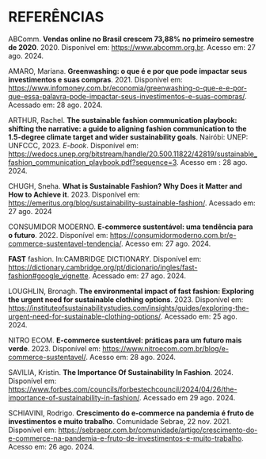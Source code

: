 # REFERÊNCIAS

ABComm. **Vendas online no Brasil crescem 73,88% no primeiro semestre de 2020**. 2020.  Disponível em: <https://www.abcomm.org.br>. Acesso em: 27 ago. 2024.

AMARO, Mariana. **Greenwashing: o que é e por que pode impactar seus investimentos e suas compras**. 2021. Disponível em: <https://www.infomoney.com.br/economia/greenwashing-o-que-e-e-por-que-essa-palavra-pode-impactar-seus-investimentos-e-suas-compras/>. Acessado em: 28 ago. 2024.

ARTHUR, Rachel. **The sustainable fashion communication playbook: shifting the narrative: a guide to aligning fashion communication to the 1.5-degree climate target and wider sustainability goals**. Nairóbi: UNEP: UNFCCC, 2023. *E-book*. Disponível em: <https://wedocs.unep.org/bitstream/handle/20.500.11822/42819/sustainable_fashion_communication_playbook.pdf?sequence=3>. Acesso em : 28 ago. 2024.

CHUGH, Sneha. **What is Sustainable Fashion? Why Does it Matter and How to Achieve it**. 2023. Disponível em: <https://emeritus.org/blog/sustainability-sustainable-fashion/>. Acessado em: 27 ago. 2024

CONSUMIDOR MODERNO. **E-commerce sustentável: uma tendência para o futuro**. 2022. Disponível em: <https://consumidormoderno.com.br/e-commerce-sustentavel-tendencia/>.  Acesso em: 27 ago. 2024.

**FAST** fashion. In:CAMBRIDGE DICTIONARY. Disponível em: <https://dictionary.cambridge.org/pt/dicionario/ingles/fast-fashion#google_vignette>. Acessado em: 27 ago. 2024.

LOUGHLIN, Bronagh. **The environmental impact of fast fashion: Exploring the urgent need for sustainable clothing options**. 2023. Disponível em: <https://instituteofsustainabilitystudies.com/insights/guides/exploring-the-urgent-need-for-sustainable-clothing-options/>. Acessado em: 25 ago. 2024.

NITRO ECOM. **E-commerce sustentável: práticas para um futuro mais verde**. 2023. Disponível em: <https://www.nitroecom.com.br/blog/e-commerce-sustentavel/>.  Acesso em: 28 ago. 2024.

SAVILIA, Kristin. **The Importance Of Sustainability In Fashion**. 2024. Disponível em: <https://www.forbes.com/councils/forbestechcouncil/2024/04/26/the-importance-of-sustainability-in-fashion/>. Acessado em 29 ago. 2024.

SCHIAVINI, Rodrigo. **Crescimento do e-commerce na pandemia é fruto de investimentos e muito trabalho**. Comunidade Sebrae, 22 nov. 2021. Disponível em: <https://sebraepr.com.br/comunidade/artigo/crescimento-do-e-commerce-na-pandemia-e-fruto-de-investimentos-e-muito-trabalho>. Acesso em: 26 ago. 2024.

